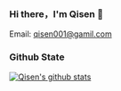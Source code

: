 ### Hi there，I'm Qisen 👋

Email: qisen001@gamil.com


### Github State

[![Qisen's github stats](https://github-readme-stats.vercel.app/api?username=jishi92&show_icons=true&title_color=fff&icon_color=79ff97&text_color=9f9f9f&bg_color=151515)](https://github.com/anuraghazra/github-readme-stats)
